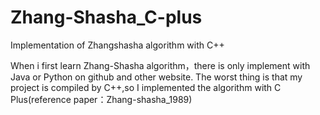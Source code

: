 # Zhang-Shasha_C-plus
Implementation of Zhangshasha algorithm with C++

When i first learn Zhang-Shasha algorithm，there is only implement with Java or Python on github and other website. The worst thing is that my project is compiled by C++,so I implemented the algorithm with C Plus(reference paper：Zhang-shasha_1989)
